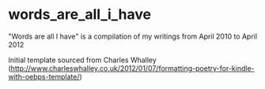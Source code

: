 words_are_all_i_have
====================

"Words are all I have" is a compilation of my writings from April 2010 to April 2012

Initial template sourced from Charles Whalley (http://www.charleswhalley.co.uk/2012/01/07/formatting-poetry-for-kindle-with-oebps-template/)